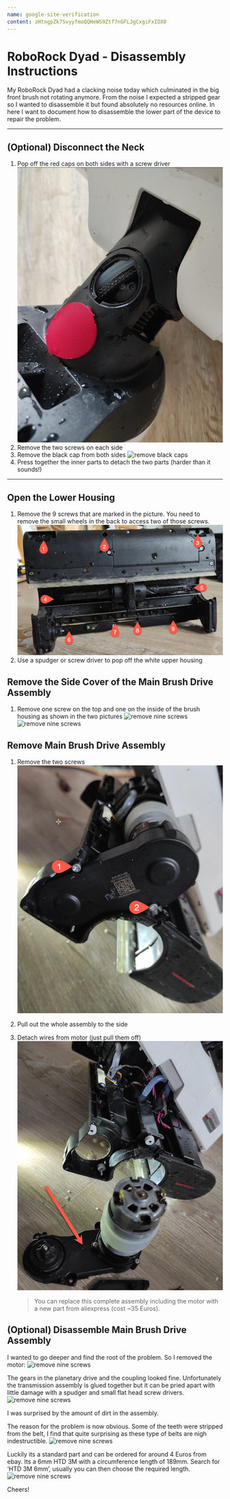 ```yaml
---
name: google-site-verification
content: zHtngpZk7SvyyfmoQQHeWS9Ztf7nGFLJgCxgiFxIDX0
---
```

# RoboRock Dyad - Disassembly Instructions

My RoboRock Dyad had a clacking noise today which culminated in the big front brush not rotating anymore. From the noise I expected a stripped gear so I wanted to disassemble it but found absolutely no resources online. In here I want to document how to disassemble the lower part of the device to repair the problem.


---

## (Optional) Disconnect the Neck

1. Pop off the red caps on both sides with a screw driver
    ![remove red caps](images/02_neck_red_cap.png)
1. Remove the two screws on each side
1. Remove the black cap from both sides
    ![remove black caps](images/03_neck_black_cap.png)
1. Press together the inner parts to detach the two parts (harder than it sounds!)

---

## Open the Lower Housing

1. Remove the 9 screws that are marked in the picture. You need to remove the small wheels in the back to access two of those screws.
    ![remove nine screws](images/01_bottom.png)
1. Use a spudger or screw driver to pop off the white upper housing

## Remove the Side Cover of the Main Brush Drive Assembly

1. Remove one screw on the top and one on the inside of the brush housing as shown in the two pictures
    ![remove nine screws](images/05_side_cover_1.png)
    ![remove nine screws](images/06_side_cover_2.png)

## Remove Main Brush Drive Assembly

1. Remove the two screws
    ![remove nine screws](images/07_main_brush_drive.png)
1. Pull out the whole assembly to the side
1. Detach wires from motor (just pull them off)
    ![remove nine screws](images/08_main_brush_drive_removed.png)

    >You can replace this complete assembly including the motor with a new part from aliexpress (cost ~35 Euros).

## (Optional) Disassemble Main Brush Drive Assembly

I wanted to go deeper and find the root of the problem. So I removed the motor:
    ![remove nine screws](images/09_motor_removed.png)

The gears in the planetary drive and the coupling looked fine. Unfortunately the transmission assembly is glued together but it can be pried apart with little damage with a spudger and small flat head screw drivers.
    ![remove nine screws](images/10_gear_housing_opened.png)

I was surprised by the amount of dirt in the assembly.

The reason for the problem is now obvious. Some of the teeth were stripped from the belt, I find that quite surprising as these type of belts are nigh indestructible.
    ![remove nine screws](images/11_damage.png)

Luckily its a standard part and can be ordered for around 4 Euros from ebay. Its a 6mm HTD 3M with a circumference length of 189mm. Search for ‘HTD 3M 6mm’, usually you can then choose the required length.
    ![remove nine screws](images/12_belt_type.png)

Cheers!

